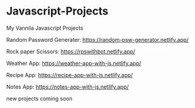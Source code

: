 # Javascript-Projects
My Vannila Javascript Projects

Random Password Generater:
https://random-psw-generator.netlify.app/

Rock paper Scissors:
https://rpswithbot.netlify.app/

Weather App:
https://weather-app-with-js.netlify.app/

Recipe App:
https://recipe-app-with-js.netlify.app/

Notes App:
https://notes-app-with-js.netlify.app/


new projects coming soon
